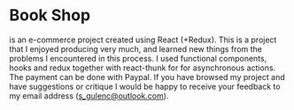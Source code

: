 # Book Shop

is an e-commerce project created using React (+Redux).
This is a project that I enjoyed producing very much, and learned new things from the problems I encountered in this process.
I used functional components, hooks and redux together with react-thunk for for asynchronous actions.
The payment can be done with Paypal.
If you have browsed my project and have suggestions or critique I would be happy to receive your feedback to my email address (s_gulenc@outlook.com).
